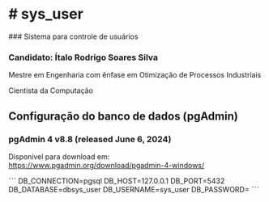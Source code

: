 <h1># sys_user </h1>
### Sistema para controle de usuários

### Candidato: Ítalo Rodrigo Soares Silva
<p> Mestre em Engenharia com ênfase em Otimização de Processos Industriais</p>
<p>Cientista da Computação</p>


## Configuração do banco de dados (pgAdmin)

### pgAdmin 4 v8.8 (released June 6, 2024) 
Disponível para download em: https://www.pgadmin.org/download/pgadmin-4-windows/

ˋˋˋ
DB_CONNECTION=pgsql
DB_HOST=127.0.0.1
DB_PORT=5432
DB_DATABASE=dbsys_user
DB_USERNAME=sys_user
DB_PASSWORD=
ˋˋˋ
